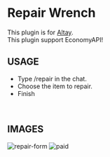 # Repair Wrench
This plugin is for [Altay](https://github.com/TuranicTeam/Altay).   
This plugin support EconomyAPI!
<br>

## USAGE 
 * Type /repair in the chat.
 * Choose the item to repair.
 * Finish
<br>

## IMAGES
<img src="https://preview.ibb.co/gdjR28/Screenshot_20180623_124846.png" alt="repair-form" border="0">     
<img src="https://preview.ibb.co/f8QAUo/Screenshot_20180623_124859.png" alt="paid" border="0">